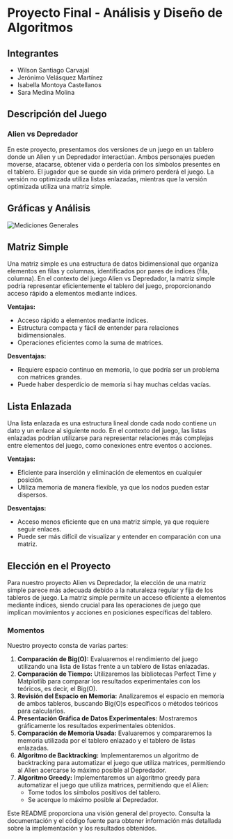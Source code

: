 # Proyecto Final - Análisis y Diseño de Algoritmos

## Integrantes
- Wilson Santiago Carvajal
- Jerónimo Velásquez Martínez
- Isabella Montoya Castellanos
- Sara Medina Molina

## Descripción del Juego

### Alien vs Depredador

En este proyecto, presentamos dos versiones de un juego en un tablero donde un Alien y un Depredador interactúan. Ambos personajes pueden moverse, atacarse, obtener vida o perderla con los símbolos presentes en el tablero. El jugador que se quede sin vida primero perderá el juego. La versión no optimizada utiliza listas enlazadas, mientras que la versión optimizada utiliza una matriz simple.

## Gráficas y Análisis

![Mediciones Generales](https://drive.google.com/drive/u/0/folders/1VF7ScZFktinHaR2Y2y-8vbjfLtCnyBYw)

## Matriz Simple

Una matriz simple es una estructura de datos bidimensional que organiza elementos en filas y columnas, identificados por pares de índices (fila, columna). En el contexto del juego Alien vs Depredador, la matriz simple podría representar eficientemente el tablero del juego, proporcionando acceso rápido a elementos mediante índices.

**Ventajas:**
- Acceso rápido a elementos mediante índices.
- Estructura compacta y fácil de entender para relaciones bidimensionales.
- Operaciones eficientes como la suma de matrices.

**Desventajas:**
- Requiere espacio continuo en memoria, lo que podría ser un problema con matrices grandes.
- Puede haber desperdicio de memoria si hay muchas celdas vacías.

## Lista Enlazada

Una lista enlazada es una estructura lineal donde cada nodo contiene un dato y un enlace al siguiente nodo. En el contexto del juego, las listas enlazadas podrían utilizarse para representar relaciones más complejas entre elementos del juego, como conexiones entre eventos o acciones.

**Ventajas:**
- Eficiente para inserción y eliminación de elementos en cualquier posición.
- Utiliza memoria de manera flexible, ya que los nodos pueden estar dispersos.

**Desventajas:**
- Acceso menos eficiente que en una matriz simple, ya que requiere seguir enlaces.
- Puede ser más difícil de visualizar y entender en comparación con una matriz.

## Elección en el Proyecto

Para nuestro proyecto Alien vs Depredador, la elección de una matriz simple parece más adecuada debido a la naturaleza regular y fija de los tableros de juego. La matriz simple permite un acceso eficiente a elementos mediante índices, siendo crucial para las operaciones de juego que implican movimientos y acciones en posiciones específicas del tablero.


### Momentos

Nuestro proyecto consta de varias partes:

1. **Comparación de Big(O):** Evaluaremos el rendimiento del juego utilizando una lista de listas frente a un tablero de listas enlazadas.
2. **Comparación de Tiempo:** Utilizaremos las bibliotecas Perfect Time y Matplotlib para comparar los resultados experimentales con los teóricos, es decir, el Big(O).
3. **Revisión del Espacio en Memoria:** Analizaremos el espacio en memoria de ambos tableros, buscando Big(O)s específicos o métodos teóricos para calcularlos.
4. **Presentación Gráfica de Datos Experimentales:** Mostraremos gráficamente los resultados experimentales obtenidos.
5. **Comparación de Memoria Usada:** Evaluaremos y compararemos la memoria utilizada por el tablero enlazado y el tablero de listas enlazadas.
6. **Algoritmo de Backtracking:** Implementaremos un algoritmo de backtracking para automatizar el juego que utiliza matrices, permitiendo al Alien acercarse lo máximo posible al Depredador.
7. **Algoritmo Greedy:** Implementaremos un algoritmo greedy para automatizar el juego que utiliza matrices, permitiendo que el Alien:
   - Tome todos los símbolos positivos del tablero.
   - Se acerque lo máximo posible al Depredador.

Este README proporciona una visión general del proyecto. Consulta la documentación y el código fuente para obtener información más detallada sobre la implementación y los resultados obtenidos.
